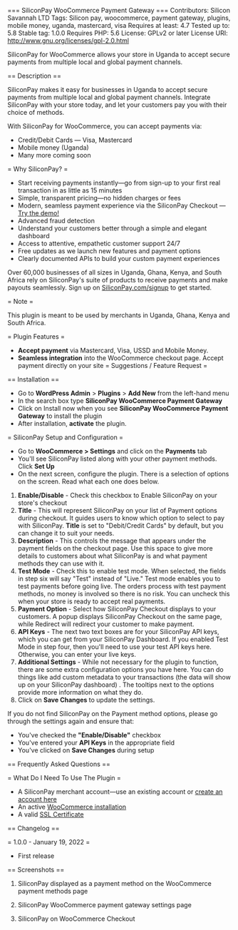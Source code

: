 === SiliconPay WooCommerce Payment Gateway ===
Contributors: Silicon Savannah LTD
Tags: Silicon pay, woocommerce, payment gateway, plugins, mobile money, uganda, mastercard, visa
Requires at least: 4.7
Tested up to: 5.8
Stable tag: 1.0.0
Requires PHP: 5.6
License: GPLv2 or later
License URI: http://www.gnu.org/licenses/gpl-2.0.html

SiliconPay for WooCommerce allows your store in Uganda to accept secure payments from multiple local and global payment channels.

== Description ==

SiliconPay makes it easy for businesses in Uganda to accept secure payments from multiple local and global payment channels. Integrate SiliconPay with your store today, and let your customers pay you with their choice of methods.

With SiliconPay for WooCommerce, you can accept payments via:

* Credit/Debit Cards — Visa, Mastercard
* Mobile money (Uganda)
* Many more coming soon

= Why SiliconPay? =

* Start receiving payments instantly—go from sign-up to your first real transaction in as little as 15 minutes
* Simple, transparent pricing—no hidden charges or fees
* Modern, seamless payment experience via the SiliconPay Checkout — [Try the demo!](https://silicon-pay.com/demo/checkout)
* Advanced fraud detection
* Understand your customers better through a simple and elegant dashboard
* Access to attentive, empathetic customer support 24/7
* Free updates as we launch new features and payment options
* Clearly documented APIs to build your custom payment experiences

Over 60,000 businesses of all sizes in Uganda, Ghana, Kenya, and South Africa rely on SiliconPay's suite of products to receive payments and make payouts seamlessly. Sign up on [SiliconPay.com/signup](https://silicon-pay.com/signup) to get started.


= Note =

This plugin is meant to be used by merchants in Uganda, Ghana, Kenya and South Africa.

= Plugin Features =

*   __Accept payment__ via Mastercard, Visa, USSD and Mobile Money.
*   __Seamless integration__ into the WooCommerce checkout page. Accept payment directly on your site
= Suggestions / Feature Request =




== Installation ==

*   Go to __WordPress Admin__ > __Plugins__ > __Add New__ from the left-hand menu
*   In the search box type __SiliconPay WooCommerce Payment Gateway__
*   Click on Install now when you see __SiliconPay WooCommerce Payment Gateway__ to install the plugin
*   After installation, __activate__ the plugin.


= SiliconPay Setup and Configuration =
*   Go to __WooCommerce > Settings__ and click on the __Payments__ tab
*   You'll see SiliconPay listed along with your other payment methods. Click __Set Up__
*   On the next screen, configure the plugin. There is a selection of options on the screen. Read what each one does below.

1. __Enable/Disable__ - Check this checkbox to Enable SiliconPay on your store's checkout
2. __Title__ - This will represent SiliconPay on your list of Payment options during checkout. It guides users to know which option to select to pay with SiliconPay. __Title__ is set to "Debit/Credit Cards" by default, but you can change it to suit your needs.
3. __Description__ - This controls the message that appears under the payment fields on the checkout page. Use this space to give more details to customers about what SiliconPay is and what payment methods they can use with it.
4. __Test Mode__ - Check this to enable test mode. When selected, the fields in step six will say "Test" instead of "Live." Test mode enables you to test payments before going live. The orders process with test payment methods, no money is involved so there is no risk. You can uncheck this when your store is ready to accept real payments.
5. __Payment Option__ - Select how SiliconPay Checkout displays to your customers. A popup displays SiliconPay Checkout on the same page, while Redirect will redirect your customer to make payment.
6. __API Keys__ - The next two text boxes are for your SiliconPay API keys, which you can get from your SiliconPay Dashboard. If you enabled Test Mode in step four, then you'll need to use your test API keys here. Otherwise, you can enter your live keys.
7. __Additional Settings__ - While not necessary for the plugin to function, there are some extra configuration options you have here. You can do things like add custom metadata to your transactions (the data will show up on your SiliconPay dashboard) . The tooltips next to the options provide more information on what they do.
8. Click on __Save Changes__ to update the settings.


If you do not find SiliconPay on the Payment method options, please go through the settings again and ensure that:

*   You've checked the __"Enable/Disable"__ checkbox
*   You've entered your __API Keys__ in the appropriate field
*   You've clicked on __Save Changes__ during setup

== Frequently Asked Questions ==

= What Do I Need To Use The Plugin =

*   A SiliconPay merchant account—use an existing account or [create an account here](https://silicon-pay.com/signup)
*   An active [WooCommerce installation](https://docs.woocommerce.com/document/installing-uninstalling-woocommerce/)
*   A valid [SSL Certificate](https://docs.woocommerce.com/document/ssl-and-https/)


== Changelog ==

= 1.0.0 - January 19, 2022 =

*   First release


== Screenshots ==

1. SiliconPay displayed as a payment method on the WooCommerce payment methods page

2. SiliconPay WooCommerce payment gateway settings page

3. SiliconPay on WooCommerce Checkout